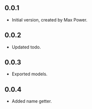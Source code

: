 ## 0.0.1

- Initial version, created by Max Power.

## 0.0.2 

- Updated todo.

## 0.0.3

- Exported models.

## 0.0.4

- Added name getter.



